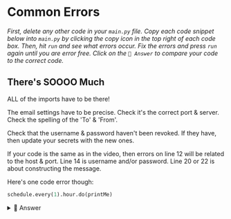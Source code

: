 # Common Errors

*First, delete any other code in your `main.py` file. Copy each code snippet below into `main.py` by clicking the copy icon in the top right of each code box. Then, hit `run` and see what errors occur. Fix the errors and press `run` again until you are error free. Click on the `👀 Answer` to compare your code to the correct code.*

## There's SOOOO Much

ALL of the imports have to be there!

The email settings have to be precise. Check it's the correct port & server. Check the spelling of the 'To' & 'From'.

Check that the username & password haven't been revoked. If they have, then update your secrets with the new ones.

If your code is the same as in the video, then errors on line 12 will be related to the host & port. Line 14 is username and/or password.  Line 20 or 22 is about constructing the message.

Here's one code error though:

```python
schedule.every(1).hour.do(printMe)
```

<details> <summary> 👀 Answer </summary>
  
Time intervals must be plural - `hours`, not `hour`. Even if there's only one of them.

```python
schedule.every(1).hours.do(printMe)
```

</details>

